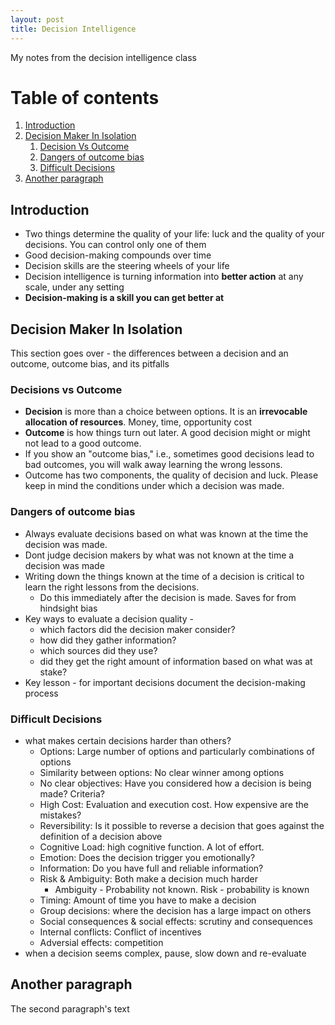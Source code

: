 ```yaml
---
layout: post
title: Decision Intelligence
---
```


My notes from the decision intelligence class

# Table of contents
1. [Introduction](#introduction)
2. [Decision Maker In Isolation](#paragraph1)
    1. [Decision Vs Outcome](#decvout)
    2. [Dangers of outcome bias](#outbias)
    3. [Difficult Decisions](#difdec)
3. [Another paragraph](#paragraph2)

## Introduction <a name="introduction"></a>
- Two things determine the quality of your life: luck and the quality of your decisions. You can control only one of them
- Good decision-making compounds over time
- Decision skills are the steering wheels of your life
- Decision intelligence is turning information into **better action** at any scale, under any setting
- **Decision-making is a skill you can get better at**


## Decision Maker In Isolation <a name="paragraph1"></a>
This section goes over - the differences between a decision and an outcome, outcome bias, and its pitfalls

### Decisions vs Outcome <a name="decvout"></a>
- **Decision** is more than a choice between options. It is an **irrevocable allocation of resources**. Money, time, opportunity cost
- **Outcome** is how things turn out later. A good decision might or might not lead to a good outcome.
- If you show an "outcome bias," i.e., sometimes good decisions lead to bad outcomes, you will walk away learning the wrong lessons.
- Outcome has two components, the quality of decision and luck. Please keep in mind the conditions under which a decision was made.


### Dangers of outcome bias <a name="outbias"></a>
- Always evaluate decisions based on what was known at the time the decision was made.
- Dont judge decision makers by what was not known at the time a decision was made
- Writing down the things known at the time of a decision is critical to learn the right lessons from the decisions. 
  - Do this immediately after the decision is made. Saves for from hindsight bias
- Key ways to evaluate a decision quality -
  - which factors did the decision maker consider?
  - how did they gather information?
  - which sources did they use?
  - did they get the right amount of information based on what was at stake?
- Key lesson - for important decisions document the decision-making process     

### Difficult Decisions <a name="difdec"></a>
- what makes certain decisions harder than others?
    - Options: Large number of options and particularly combinations of options
    - Similarity between options: No clear winner among options
    - No clear objectives: Have you considered how a decision is being made? Criteria?
    - High Cost: Evaluation and execution cost. How expensive are the mistakes?
    - Reversibility: Is it possible to reverse a decision that goes against the definition of a decision above
    - Cognitive Load: high cognitive function. A lot of effort.
    - Emotion: Does the decision trigger you emotionally?
    - Information: Do you have full and reliable information?
    - Risk & Ambiguity: Both make a decision much harder
      - Ambiguity - Probability not known. Risk - probability is known
    - Timing: Amount of time you have to make a decision
    - Group decisions: where the decision has a large impact on others
    - Social consequences & social effects: scrutiny and consequences
    - Internal conflicts: Conflict of incentives
    - Adversial effects: competition
- when a decision seems complex, pause, slow down and re-evaluate 



## Another paragraph <a name="paragraph2"></a>
The second paragraph's text
